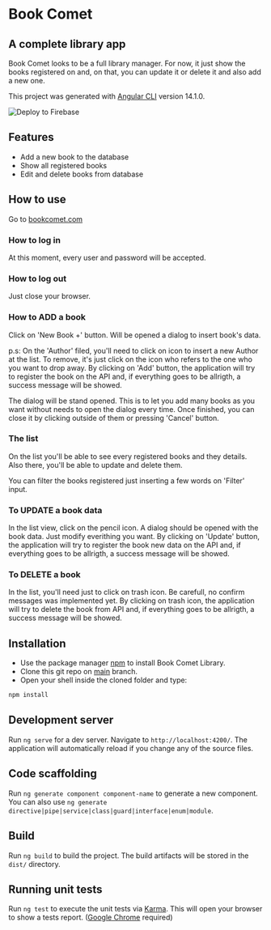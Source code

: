 # Book Comet
## A complete library app
Book Comet looks to be a full library manager. For now, it just show the books registered on and, on that, you can update it or delete it and also add a new one.

This project was generated with [Angular CLI](https://github.com/angular/angular-cli) version 14.1.0.

![Deploy to Firebase](https://github.com/DouglasGorges/purespectrum/actions/workflows/firebase-hosting-merge.yml/badge.svg)

## Features

- Add a new book to the database
- Show all registered books
- Edit and delete books from database

## How to use
Go to [bookcomet.com](https://pureapp-library.web.app)
### How to log in
At this moment, every user and password will be accepted.
### How to log out
Just close your browser.
### How to ADD a book
Click on 'New Book +' button. Will be opened a dialog to insert book's data.

p.s: On the 'Author' filed, you'll need to click on icon to insert a new Author at the list. To remove, it's just click on the icon who refers to the one who you want to drop away.
By clicking on 'Add' button, the application will try to register the book on the API and, if everything goes to be allrigth, a success message will be showed.

The dialog will be stand opened. This is to let you add many books as you want without needs to open the dialog every time.
Once finished, you can close it by clicking outside of them or pressing 'Cancel' button.
### The list
On the list you'll be able to see every registered books and they details.
Also there, you'll be able to update and delete them.

You can filter the books registered just inserting a few words on 'Filter' input.
### To UPDATE a book data
In the list view, click on the pencil icon. A dialog should be opened with the book data.
Just modify everithing you want.
By clicking on 'Update' button, the application will try to register the book new data on the API and, if everything goes to be allrigth, a success message will be showed.
### To DELETE a book
In the list, you'll need just to click on trash icon.
Be carefull, no confirm messages was implemented yet.
By clicking on trash icon, the application will try to delete the book from API and, if everything goes to be allrigth, a success message will be showed.

## Installation

- Use the package manager [npm](https://www.npmjs.com) to install Book Comet Library.
- Clone this git repo on [main](https://github.com/DouglasGorges/purespectrum/tree/main) branch.
- Open your shell inside the cloned folder and type:
```bash
npm install
```
## Development server

Run `ng serve` for a dev server. Navigate to `http://localhost:4200/`. The application will automatically reload if you change any of the source files.
## Code scaffolding

Run `ng generate component component-name` to generate a new component. You can also use `ng generate directive|pipe|service|class|guard|interface|enum|module`.
## Build

Run `ng build` to build the project. The build artifacts will be stored in the `dist/` directory.

## Running unit tests

Run `ng test` to execute the unit tests via [Karma](https://karma-runner.github.io). This will open your browser to show a tests report. ([Google Chrome](https://www.google.com/chrome/) required)


